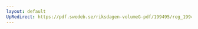 ```yaml
---
layout: default
UpRedirect: https://pdf.swedeb.se/riksdagen-volumeG-pdf/199495/reg_199495/reg_199495_0331.pdf
---
```

